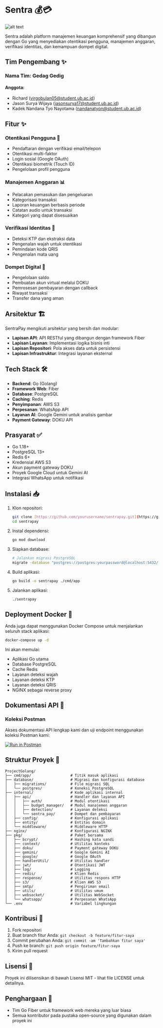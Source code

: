 # Sentra 💰💳
![alt text](https://github.com/user-attachments/assets/8ba32535-0d1f-4a96-a0ae-27a0ce0dd57a)

Sentra adalah platform manajemen keuangan komprehensif yang dibangun dengan Go yang menyediakan otentikasi pengguna, manajemen anggaran, verifikasi identitas, dan kemampuan dompet digital.

## Tim Pengembang ✨

### Nama Tim: Gedag Gedig

#### Anggota:
- Richard (virgobulan05@student.ub.ac.id)
- Jason Surya Wijaya (jasonsurya17@student.ub.ac.id)
- Kadek Nandana Tyo Nayotama (nandanatyon@student.ub.ac.id)

## Fitur ✨

### Otentikasi Pengguna 🔐
- Pendaftaran dengan verifikasi email/telepon
- Otentikasi multi-faktor
- Login sosial (Google OAuth)
- Otentikasi biometrik (Touch ID)
- Pengelolaan profil pengguna

### Manajemen Anggaran 📊
- Pelacakan pemasukan dan pengeluaran
- Kategorisasi transaksi
- Laporan keuangan berbasis periode
- Catatan audio untuk transaksi
- Kategori yang dapat disesuaikan

### Verifikasi Identitas 🔐
- Deteksi KTP dan ekstraksi data
- Pengenalan wajah untuk otentikasi
- Pemindaian kode QRIS
- Pengenalan mata uang

### Dompet Digital 👛
- Pengelolaan saldo
- Pembuatan akun virtual melalui DOKU
- Pemrosesan pembayaran dengan callback
- Riwayat transaksi
- Transfer dana yang aman

## Arsitektur 🏗️

SentraPay mengikuti arsitektur yang bersih dan modular:

- **Lapisan API**: API RESTful yang dibangun dengan framework Fiber
- **Lapisan Layanan**: Implementasi logika bisnis inti
- **Lapisan Repositori**: Pola akses data untuk persistensi
- **Lapisan Infrastruktur**: Integrasi layanan eksternal

## Tech Stack 🛠️

- **Backend**: Go (Golang)
- **Framework Web**: Fiber
- **Database**: PostgreSQL
- **Caching**: Redis
- **Penyimpanan**: AWS S3
- **Perpesanan**: WhatsApp API
- **Layanan AI**: Google Gemini untuk analisis gambar
- **Payment Gateway**: DOKU API

## Prasyarat ✅

- Go 1.18+
- PostgreSQL 13+
- Redis 6+
- Kredensial AWS S3
- Akun payment gateway DOKU
- Proyek Google Cloud untuk Gemini AI
- Integrasi WhatsApp untuk notifikasi


## Instalasi 📥

1. Klon repositori:
   ```bash
   git clone [https://github.com/yourusername/sentrapay.git](https://github.com/Sentra-Gedag-Gedig/sentra-backend.git)
   cd sentrapay
   ```

2. Instal dependensi:
   ```bash
   go mod download
   ```

3. Siapkan database:
   ```bash
   # Jalankan migrasi PostgreSQL
   migrate -database "postgres://postgres:yourpassword@localhost:5432/sentrapay?sslmode=disable" -path database/migrations up
   ```

4. Build aplikasi:
   ```bash
   go build -o sentrapay ./cmd/app
   ```

5. Jalankan aplikasi:
   ```bash
   ./sentrapay
   ```

## Deployment Docker 🐳

Anda juga dapat menggunakan Docker Compose untuk menjalankan seluruh stack aplikasi:

```bash
docker-compose up -d
```

Ini akan memulai:
- Aplikasi Go utama
- Database PostgreSQL
- Cache Redis
- Layanan deteksi wajah
- Layanan deteksi KTP
- Layanan deteksi QRIS
- NGINX sebagai reverse proxy

## Dokumentasi API 📘

### Koleksi Postman

Akses dokumentasi API lengkap kami dan uji endpoint menggunakan koleksi Postman kami:

[![Run in Postman](https://run.pstmn.io/button.svg)](https://braciate-backend.postman.co/workspace/My-Workspace~3c0895d0-8f47-45ff-8232-9471b36c8289/collection/32354585-ae5b5ec5-ccbf-46a0-b4a5-1375abc5d2e4?action=share&creator=32354585&active-environment=32354585-f992d894-dc2a-4b75-8494-aefe3fa343d9)

## Struktur Proyek 📂

```
ProjectGolang/
├── cmd/app/                  # Titik masuk aplikasi
├── database/                 # Migrasi dan konfigurasi database
│   ├── migrations/           # File migrasi SQL
│   └── postgres/             # Koneksi PostgreSQL
├── internal/                 # Kode aplikasi internal
│   ├── api/                  # Handler dan layanan API
│   │   ├── auth/             # Modul otentikasi
│   │   ├── budget_manager/   # Modul manajemen anggaran
│   │   ├── detection/        # Layanan deteksi
│   │   └── sentra_pay/       # Dompet dan pembayaran
│   ├── config/               # Konfigurasi aplikasi
│   ├── entity/               # Entitas domain
│   └── middleware/           # Middleware HTTP
├── nginx/                    # Konfigurasi NGINX
├── pkg/                      # Paket bersama
│   ├── bcrypt/               # Hashing kata sandi
│   ├── context/              # Utilitas konteks
│   ├── doku/                 # Payment gateway DOKU
│   ├── gemini/               # Google Gemini AI
│   ├── google/               # Google OAuth
│   ├── handlerUtil/          # Utilitas handler
│   ├── jwt/                  # Otentikasi JWT
│   ├── log/                  # Logging
│   ├── redis/                # Klien Redis
│   ├── response/             # Utilitas respons HTTP
│   ├── s3/                   # Klien AWS S3
│   ├── smtp/                 # Pengiriman email
│   ├── utils/                # Utilitas umum
│   ├── websocket/            # Utilitas WebSocket
│   └── whatsapp/             # Perpesanan WhatsApp
└── .env                      # Variabel lingkungan
```

## Kontribusi 🤝

1. Fork repositori
2. Buat branch fitur Anda: `git checkout -b feature/fitur-saya`
3. Commit perubahan Anda: `git commit -am 'Tambahkan fitur saya'`
4. Push ke branch: `git push origin feature/fitur-saya`
5. Kirim pull request

## Lisensi 📝

Proyek ini dilisensikan di bawah Lisensi MIT - lihat file LICENSE untuk detailnya.

## Penghargaan 🙏

- Tim Go Fiber untuk framework web mereka yang luar biasa
- Semua kontributor pada pustaka open-source yang digunakan dalam proyek ini
